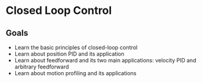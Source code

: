 # Closed Loop Control

## Goals

- Learn the basic principles of closed-loop control
- Learn about position PID and its application
- Learn about feedforward and its two main applications: velocity PID and arbitrary feedforward
- Learn about motion profiling and its applications


